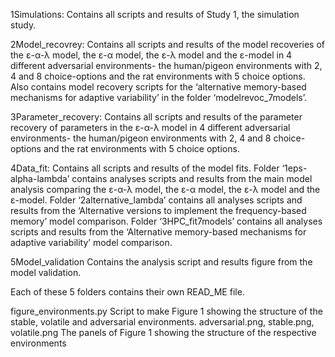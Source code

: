 1Simulations:		Contains all scripts and results of Study 1, the simulation study.

2Model_recovrey: 	Contains all scripts and results of the model recoveries of the ε-α-λ model, the ε-α model, the ε-λ model and the ε-model in 4 different adversarial environments- the human/pigeon environments with 2, 4 and 8 choice-options and the rat environments with 5 choice options. Also contains model recovery scripts for the ‘alternative memory-based mechanisms for adaptive variability’ in the folder ‘modelrevoc_7models’.

3Parameter_recovery:	Contains all scripts and results of the parameter recovery of parameters in the ε-α-λ model in 4 different adversarial environments- the human/pigeon environments with 2, 4 and 8 choice-options and the rat environments with 5 choice options.

4Data_fit:	Contains all scripts and results of the model fits. Folder ‘1eps-alpha-lambda’ contains analyses scripts and results from the main model analysis comparing the ε-α-λ model, the ε-α model, the ε-λ model and the ε-model. Folder ‘2alternative_lambda’ contains all analyses scripts and results from the ‘Alternative versions to implement the frequency-based memory’ model comparison. Folder ‘3HPC_fit7models’ contains all analyses scripts and results from the ‘Alternative memory-based mechanisms for adaptive variability’ model comparison.

5Model_validation	Contains the analysis script and results figure from the model validation.

Each of these 5 folders contains their own READ_ME file.

figure_environments.py	Script to make Figure 1 showing the structure of the stable, volatile and adversarial environments.
adversarial.png, stable.png, volatile.png	The panels of Figure 1 showing the structure of the respective environments



